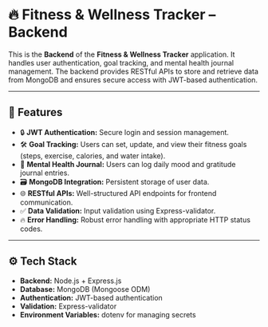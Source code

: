 # 🔥 Fitness & Wellness Tracker – Backend

This is the **Backend** of the **Fitness & Wellness Tracker** application. It handles user authentication, goal tracking, and mental health journal management. The backend provides RESTful APIs to store and retrieve data from MongoDB and ensures secure access with JWT-based authentication.

---

## 🚀 **Features**
- 🔒 **JWT Authentication:** Secure login and session management.
- 🛠️ **Goal Tracking:** Users can set, update, and view their fitness goals (steps, exercise, calories, and water intake).
- 🧠 **Mental Health Journal:** Users can log daily mood and gratitude journal entries.
- 🗃️ **MongoDB Integration:** Persistent storage of user data.
- 🌐 **RESTful APIs:** Well-structured API endpoints for frontend communication.
- ✅ **Data Validation:** Input validation using Express-validator.
- 🔥 **Error Handling:** Robust error handling with appropriate HTTP status codes.

---

## ⚙️ **Tech Stack**
- **Backend:** Node.js + Express.js
- **Database:** MongoDB (Mongoose ODM)
- **Authentication:** JWT-based authentication
- **Validation:** Express-validator
- **Environment Variables:** dotenv for managing secrets

